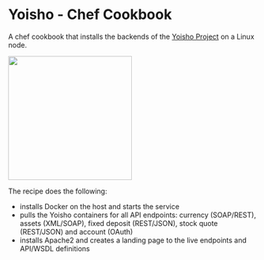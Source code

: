# Yoisho - Chef Cookbook

A chef cookbook that installs the backends of the [Yoisho Project](https://github.com/u1i/yoisho/tree/master/chef-cookbook) on a Linux node.

<img src="https://raw.githubusercontent.com/u1i/yoisho/master/resources/yoisho-logo.png" width="250"/>

The recipe does the following:

* installs Docker on the host and starts the service
* pulls the Yoisho containers for all API endpoints: currency (SOAP/REST), assets (XML/SOAP), fixed deposit (REST/JSON), stock quote (REST/JSON) and account (OAuth)
* installs Apache2 and creates a landing page to the live endpoints and API/WSDL definitions

